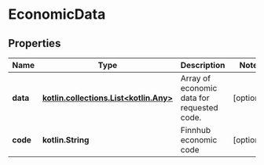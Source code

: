 
# EconomicData

## Properties
Name | Type | Description | Notes
------------ | ------------- | ------------- | -------------
**data** | [**kotlin.collections.List&lt;kotlin.Any&gt;**](kotlin.Any.md) | Array of economic data for requested code. |  [optional]
**code** | **kotlin.String** | Finnhub economic code |  [optional]



